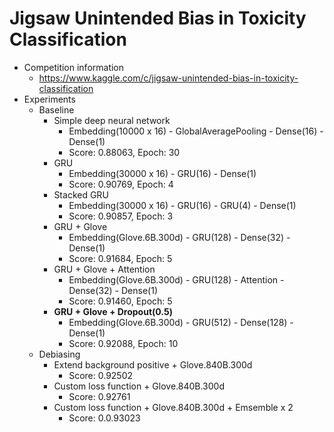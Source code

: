 # Jigsaw Unintended Bias in Toxicity Classification
* Competition information
    * https://www.kaggle.com/c/jigsaw-unintended-bias-in-toxicity-classification
* Experiments
    * Baseline
        * Simple deep neural network
            * Embedding(10000 x 16) - GlobalAveragePooling - Dense(16) - Dense(1)
            * Score: 0.88063, Epoch: 30
        * GRU
            * Embedding(30000 x 16) - GRU(16) - Dense(1)
            * Score: 0.90769, Epoch: 4
        * Stacked GRU
            * Embedding(30000 x 16) - GRU(16) - GRU(4) - Dense(1)
            * Score: 0.90857, Epoch: 3
        * GRU + Glove
            * Embedding(Glove.6B.300d) - GRU(128) - Dense(32) - Dense(1)
            * Score: 0.91684, Epoch: 5
        * GRU + Glove + Attention
            * Embedding(Glove.6B.300d) - GRU(128) - Attention - Dense(32) - Dense(1)
            * Score: 0.91460, Epoch: 5
        * **GRU + Glove + Dropout(0.5)**
            * Embedding(Glove.6B.300d) - GRU(512) - Dense(128) - Dense(1)
            * Score: 0.92088, Epoch: 10
    * Debiasing
        * Extend background positive + Glove.840B.300d
            * Score: 0.92502
        * Custom loss function + Glove.840B.300d
            * Score: 0.92761
        * Custom loss function + Glove.840B.300d + Emsemble x 2
            * Score: 0.0.93023
